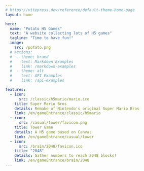 ```yaml
---
# https://vitepress.dev/reference/default-theme-home-page
layout: home

hero:
  name: "Potato H5 Games"
  text: "A website collecting lots of H5 games"
  tagline: "Time to have fun!"
  image:
    src: /potato.png
  # actions:
  #  - theme: brand
  #    text: Markdown Examples
  #    link: /markdown-examples
  #  - theme: alt
  #    text: API Examples
  #    link: /api-examples

features:
  - icon: 
      src: /classic/h5mario/mario.ico
    title: Super Mario Bros
    details: Remake of Nintendo's original Super Mario Bros
    link: /en/gameEntrance/classic/h5mario
  - icon: 
      src: /casual/tower/favicon.png
    title: Tower Game
    details: A H5 game based on Canvas
    link: /en/gameEntrance/casual/tower
  - icon: 
      src: /brain/2048/favicon.ico
    title: "2048"
    details: Gather numbers to reach 2048 blocks!
    link: /en/gameEntrance/brain/2048
---
```


